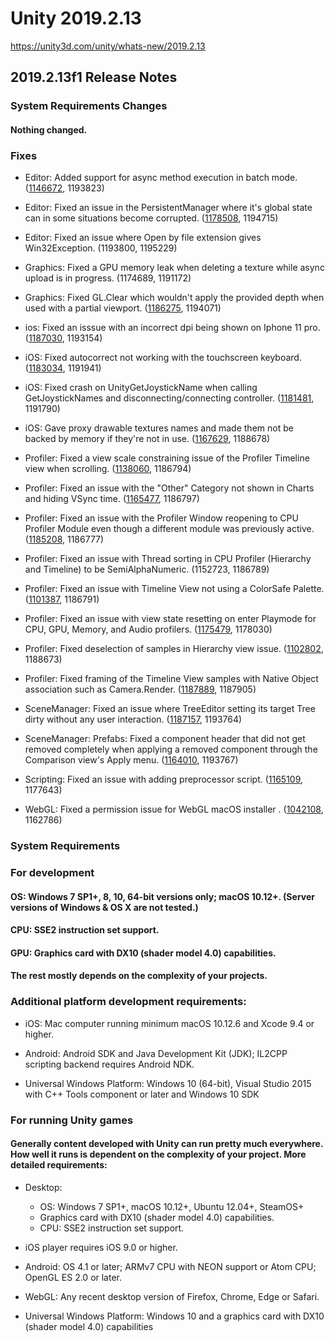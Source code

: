 # Unity 2019.2.13
https://unity3d.com/unity/whats-new/2019.2.13

## 2019.2.13f1 Release Notes


### System Requirements Changes

#### Nothing changed.

### Fixes
<ul>
<li><p>Editor: Added support for async method execution in batch mode. (<a href="https://issuetracker.unity3d.com/issues/executemethod-does-not-await-and-exits-without-completing-when-the-method-is-async">1146672</a>, 1193823)</p></li>
<li><p>Editor: Fixed an issue in the PersistentManager where it's global state can in some situations become corrupted. (<a href="https://issuetracker.unity3d.com/issues/assetbundle-the-referenced-script-unknown-on-this-behaviour-is-missing-has-occurred-when-loading-assetbundle">1178508</a>, 1194715)</p></li>
<li><p>Editor: Fixed an issue where Open by file extension gives Win32Exception. (1193800, 1195229)</p></li>
<li><p>Graphics: Fixed a GPU memory leak when deleting a texture while async upload is in progress. (1174689, 1191172)</p></li>
<li><p>Graphics: Fixed GL.Clear which wouldn't apply the provided depth when used with a partial viewport. (<a href="https://issuetracker.unity3d.com/issues/opengl-gl-dot-clear-doesnt-clear-to-the-provided-depth-with-a-partial-viewport">1186275</a>, 1194071)</p></li>
<li><p>ios: Fixed an isssue with an incorrect dpi being shown on Iphone 11 pro. (<a href="https://issuetracker.unity3d.com/issues/ios-screen-dot-dpi-returns-wrong-value-for-iphone-11-pro">1187030</a>, 1193154)</p></li>
<li><p>iOS: Fixed autocorrect not working with the touchscreen keyboard. (<a href="https://issuetracker.unity3d.com/issues/autocorrect-is-not-shown-when-typing">1183034</a>, 1191941)</p></li>
<li><p>iOS: Fixed crash on UnityGetJoystickName when calling GetJoystickNames and disconnecting/connecting controller. (<a href="https://issuetracker.unity3d.com/issues/crash-on-unitygetjoystickname-when-calling-getjoysticknames-and-disconnecting-slash-connecting-controller">1181481</a>, 1191790)</p></li>
<li><p>iOS: Gave proxy drawable textures names and made them not be backed by memory if they're not in use. (<a href="https://issuetracker.unity3d.com/issues/ios-metal-using-xcode-gpu-frame-capture-extra-unused-screen-sized-textures-can-be-seen-on-metal">1167629</a>, 1188678)</p></li>
<li><p>Profiler: Fixed a view scale constraining issue of the Profiler Timeline view when scrolling. (<a href="https://issuetracker.unity3d.com/issues/cpu-profiler-timelines-thread-ui-overlay-gradient-becomes-offset-when-the-profiler-window-is-resized">1138060</a>, 1186794)</p></li>
<li><p>Profiler: Fixed an issue with the "Other" Category not shown in Charts and hiding VSync time. (<a href="https://issuetracker.unity3d.com/issues/other-category-is-not-shown-in-the-player-profiler-graph-if-a-sample-is-not-selected">1165477</a>, 1186797)</p></li>
<li><p>Profiler: Fixed an issue with the Profiler Window reopening to CPU Profiler Module even though a different module was previously active. (<a href="https://issuetracker.unity3d.com/issues/profiler-when-all-charts-are-closed-reopening-the-profiler-window-will-show-cpu-profiler-details">1185208</a>, 1186777)</p></li>
<li><p>Profiler: Fixed an issue with Thread sorting in CPU Profiler (Hierarchy and Timeline) to be SemiAlphaNumeric. (1152723, 1186789)</p></li>
<li><p>Profiler: Fixed an issue with Timeline View not using a ColorSafe Palette. (<a href="https://issuetracker.unity3d.com/issues/profiler-color-changes-are-not-reflecting-on-selecting-color-blind-mode-in-profiling-timeline">1101387</a>, 1186791)</p></li>
<li><p>Profiler: Fixed an issue with view state resetting on enter Playmode for CPU, GPU, Memory, and Audio profilers. (<a href="https://issuetracker.unity3d.com/issues/profiler-entering-play-mode-resets-the-profiler-preferences-to-cpu-usage-timeline">1175479</a>, 1178030)</p></li>
<li><p>Profiler: Fixed deselection of samples in Hierarchy view issue. (<a href="https://issuetracker.unity3d.com/issues/cannot-deselect-item-from-profilers-hierarchy">1102802</a>, 1188673)</p></li>
<li><p>Profiler: Fixed framing of the Timeline View samples with Native Object association such as Camera.Render. (<a href="https://issuetracker.unity3d.com/issues/profiler-camera-dot-render-sample-cant-be-framed-in-timeline-view">1187889</a>, 1187905)</p></li>
<li><p>SceneManager: Fixed an issue where TreeEditor setting its target Tree dirty without any user interaction. (<a href="https://issuetracker.unity3d.com/issues/improved-prefab-tree-prefab-continuously-updated-on-selecting-recompute-tree-option-in-prefab-mode">1187157</a>, 1193764)</p></li>
<li><p>SceneManager: Prefabs: Fixed a component header that did not get removed completely when applying a removed component through the Comparison view's Apply menu. (<a href="https://issuetracker.unity3d.com/issues/improved-prefabs-missingreferenceexception-is-thrown-on-applying-changes-through-override-window-when-a-component-is-removed">1164010</a>, 1193767)</p></li>
<li><p>Scripting: Fixed an issue with adding preprocessor script. (<a href="https://issuetracker.unity3d.com/issues/editor-crashes-when-selecting-add-extension-in-cinemachine-virtual-camera-component">1165109</a>, 1177643)</p></li>
<li><p>WebGL: Fixed a permission issue for WebGL macOS installer . (<a href="https://issuetracker.unity3d.com/issues/macos-slash-linux-webgl-brotli-compression-subdirectory-python-lacks-permissions-for-group-and-other">1042108</a>, 1162786)</p></li>
</ul>

### System Requirements

### For development

#### OS: Windows 7 SP1+, 8, 10, 64-bit versions only; macOS 10.12+. (Server versions of Windows & OS X are not tested.)

#### CPU: SSE2 instruction set support.

#### GPU: Graphics card with DX10 (shader model 4.0) capabilities.

#### The rest mostly depends on the complexity of your projects.

### Additional platform development requirements:
<ul>
<li><p>iOS: Mac computer running minimum macOS 10.12.6 and Xcode 9.4 or higher.</p></li>
<li><p>Android: Android SDK and Java Development Kit (JDK); IL2CPP scripting backend requires Android NDK.</p></li>
<li><p>Universal Windows Platform: Windows 10 (64-bit), Visual Studio 2015 with C++ Tools component or later and Windows 10 SDK</p></li>
</ul>

### For running Unity games

#### Generally content developed with Unity can run pretty much everywhere. How well it runs is dependent on the complexity of your project. More detailed requirements:
<ul>
<li><p>Desktop:</p> 
<ul>
<li>OS: Windows 7 SP1+, macOS 10.12+, Ubuntu 12.04+, SteamOS+</li>
<li>Graphics card with DX10 (shader model 4.0) capabilities.</li>
<li>CPU: SSE2 instruction set support.</li>
</ul></li>
<li><p>iOS player requires iOS 9.0 or higher.</p></li>
<li><p>Android: OS 4.1 or later; ARMv7 CPU with NEON support or Atom CPU; OpenGL ES 2.0 or later.</p></li>
<li><p>WebGL: Any recent desktop version of Firefox, Chrome, Edge or Safari.</p></li>
<li><p>Universal Windows Platform: Windows 10 and a graphics card with DX10 (shader model 4.0) capabilities</p></li>
</ul>
